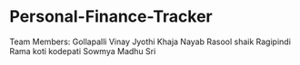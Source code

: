 # Personal-Finance-Tracker
Team Members:
Gollapalli Vinay Jyothi
Khaja Nayab Rasool shaik
Ragipindi Rama koti
kodepati Sowmya
Madhu Sri
